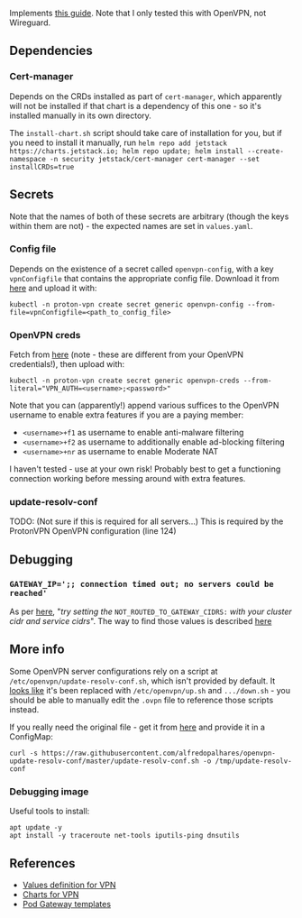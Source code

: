 Implements [this guide](https://docs.k8s-at-home.com/guides/pod-gateway/). Note that I only tested this with OpenVPN, not Wireguard.


## Dependencies

### Cert-manager

Depends on the CRDs installed as part of `cert-manager`, which apparently will not be installed if that chart is a dependency of this one - so it's installed manually in its own directory.

The `install-chart.sh` script should take care of installation for you, but if you need to install it manually, run `helm repo add jetstack https://charts.jetstack.io; helm repo update; helm install --create-namespace -n security jetstack/cert-manager cert-manager --set installCRDs=true`

## Secrets

Note that the names of both of these secrets are arbitrary (though the keys within them are not) - the expected names are set in `values.yaml`.

### Config file

Depends on the existence of a secret called `openvpn-config`, with a key `vpnConfigfile` that contains the appropriate config file. Download it from [here](https://account.protonvpn.com/downloads) and upload it with:

```
kubectl -n proton-vpn create secret generic openvpn-config --from-file=vpnConfigfile=<path_to_config_file>
```

### OpenVPN creds

Fetch from [here](https://account.protonvpn.com/account) (note - these are different from your OpenVPN credentials!), then upload with:

```
kubectl -n proton-vpn create secret generic openvpn-creds --from-literal="VPN_AUTH=<username>;<password>"
```

Note that you can (apparently!) append various suffices to the OpenVPN username to enable extra features if you are a paying member:

* `<username>+f1` as username to enable anti-malware filtering
* `<username>+f2` as username to additionally enable ad-blocking filtering
* `<username>+nr` as username to enable Moderate NAT

I haven't tested - use at your own risk! Probably best to get a functioning connection working before messing around with extra features.

### update-resolv-conf

TODO: (Not sure if this is required for all servers...) This is required by the ProtonVPN OpenVPN configuration (line 124)

## Debugging

### `GATEWAY_IP=';; connection timed out; no servers could be reached'`

As per [here](https://docs.k8s-at-home.com/guides/pod-gateway/#routed-pod-fails-to-init), "_try setting the_ `NOT_ROUTED_TO_GATEWAY_CIDRS:` _with your cluster cidr and service cidrs_". The way to find those values is described [here](https://stackoverflow.com/questions/44190607/how-do-you-find-the-cluster-service-cidr-of-a-kubernetes-cluster)

## More info

Some OpenVPN server configurations rely on a script at `/etc/openvpn/update-resolv-conf.sh`, which isn't provided by default. It [looks like](https://github.com/dperson/openvpn-client/issues/90) it's been replaced with `/etc/openvpn/up.sh` and `.../down.sh` - you should be able to manually edit the `.ovpn` file to reference those scripts instead.

If you really need the original file - get it from [here](https://github.com/alfredopalhares/openvpn-update-resolv-conf) and provide it in a ConfigMap:

```
curl -s https://raw.githubusercontent.com/alfredopalhares/openvpn-update-resolv-conf/master/update-resolv-conf.sh -o /tmp/update-resolv-conf
```

### Debugging image

Useful tools to install:

```
apt update -y
apt install -y traceroute net-tools iputils-ping dnsutils
```

## References

* [Values definition for VPN](https://github.com/k8s-at-home/library-charts/blob/2b4e0aa1ef5f8c6ef4ac14c2335fc9a008394ed6/charts/stable/common/values.yaml#L479)
* [Charts for VPN](https://github.com/k8s-at-home/library-charts/tree/2b4e0aa1ef5f8c6ef4ac14c2335fc9a008394ed6/charts/stable/common/templates/addons/vpn)
* [Pod Gateway templates](https://github.com/k8s-at-home/charts/tree/master/charts/stable/pod-gateway/templates)
